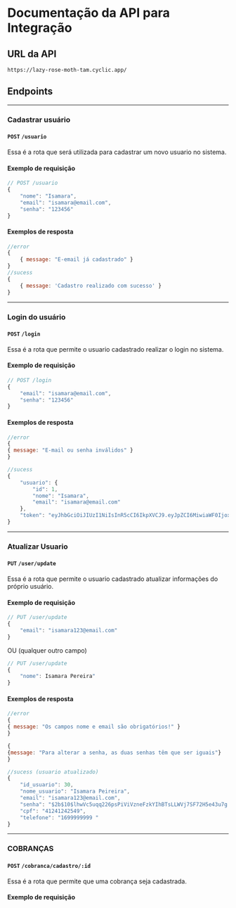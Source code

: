 # Documentação da API para Integração

## URL da API

```javascript=
https://lazy-rose-moth-tam.cyclic.app/
```

## **Endpoints**
---
### **Cadastrar usuário**
#### `POST` `/usuario`

Essa é a rota que será utilizada para cadastrar um novo usuario no sistema.

#### **Exemplo de requisição**

```javascript
// POST /usuario
{
    "nome": "Isamara",
    "email": "isamara@email.com",
    "senha": "123456"
}
```

#### **Exemplos de resposta**

```javascript
//error
{
    { message: "E-email já cadastrado" }
}
//sucess
{
    { message: 'Cadastro realizado com sucesso' }
}
```

---
### **Login do usuário**

#### `POST` `/login`

Essa é a rota que permite o usuario cadastrado realizar o login no sistema.

#### **Exemplo de requisição**

```javascript
// POST /login
{
    "email": "isamara@email.com",
    "senha": "123456"
}
```

#### **Exemplos de resposta**

```javascript
//error
{
{ message: "E-mail ou senha inválidos" }
}

//sucess
{
    "usuario": {
        "id": 1,
        "nome": "Isamara",
        "email": "isamara@email.com"
    },
    "token": "eyJhbGciOiJIUzI1NiIsInR5cCI6IkpXVCJ9.eyJpZCI6MiwiaWF0IjoxNjIzMjQ5NjIxLCJleHAiOjE2MjMyNzg0MjF9.KLR9t7m_JQJfpuRv9_8H2-XJ92TSjKhGPxJXVfX6wBI"
}
```

---

### **Atualizar Usuario**

#### `PUT` `/user/update`

Essa é a rota que permite o usuario cadastrado atualizar informações do próprio usuário.

#### **Exemplo de requisição**

```javascript
// PUT /user/update
{
    "email": "isamara123@email.com"
}
```
OU (qualquer outro campo)
```javascript
// PUT /user/update
{
    "nome": Isamara Pereira"
}
```

#### **Exemplos de resposta**

```javascript
//error
{
{ message: "Os campos nome e email são obrigatórios!" }
}

{
{message: "Para alterar a senha, as duas senhas têm que ser iguais"}
}

//sucess (usuario atualizado)
{
    "id_usuario": 30,
    "nome_usuario": "Isamara Peireira",
    "email": "isamara123@email.com",
    "senha": "$2b$10$lhwVc5uqq226psPiViVzneFzkYIhBTsLLWVj7SF72H5e43u7g.GNO",
    "cpf": "41241242549",
    "telefone": "1699999999 "
}
```

---
### **COBRANÇAS**

#### `POST` `/cobranca/cadastro/:id`

Essa é a rota que permite que uma cobrança seja cadastrada.

#### **Exemplo de requisição**
